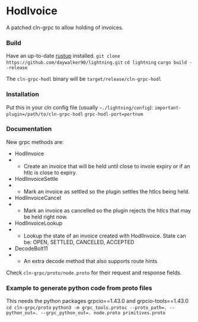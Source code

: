 # Hodlvoice
A patched cln-grpc to allow holding of invoices.

### Build
Have an up-to-date [rustup](https://rustup.rs/) installed.
``git clone https://github.com/daywalker90/lightning.git``
``cd lightning``
``cargo build --release``

The ``cln-grpc-hodl`` binary will be ``target/release/cln-grpc-hodl``

### Installation
Put this in your cln config file (usually ``~./lightning/config``):
``important-plugin=/path/to/cln-grpc-hodl``
``grpc-hodl-port=portnum``

### Documentation
New grpc methods are:
* HodlInvoice
* * Create an invoice that will be held until close to invoie expiry or if an htlc is close to expiry.
* HodlInvoiceSettle
* * Mark an invoice as settled so the plugin settles the htlcs being held.
* HodlInvoiceCancel
* * Mark an invoice as cancelled so the plugin rejects the htlcs that may be held right now.
* HodlInvoiceLookup
* * Lookup the state of an invoice created with HodlInvoice. State can be: OPEN, SETTLED, CANCELED, ACCEPTED
* DecodeBolt11
* * An extra decode method that also supports route hints

Check ``cln-grpc/proto/node.proto`` for their request and response fields.

### Example to generate python code from proto files
This needs the python packages grpcio==1.43.0 and grpcio-tools==1.43.0
``cd cln-grpc/proto``
``python3 -m grpc_tools.protoc --proto_path=. --python_out=. --grpc_python_out=. node.proto primitives.proto``
